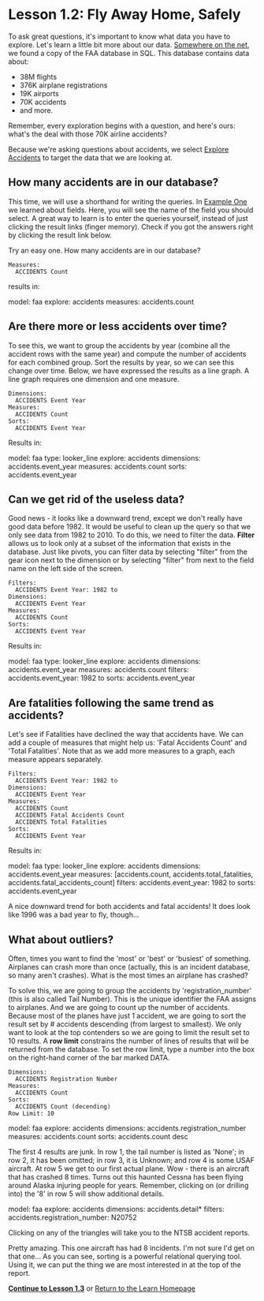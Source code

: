 # Lesson 1.2: Fly Away Home, Safely

To ask great questions, it's important to know what data you have to explore. Let's learn a little bit more about our data. [Somewhere on the net](http://www.ntsb.gov/aviationquery/index.aspx), we found a copy of the FAA database in SQL. This database contains data about:

+ 38M flights
+ 376K airplane registrations
+ 19K airports
+ 70K accidents
+ and more.

Remember, every exploration begins with a question, and here's ours: what's the deal with those 70K airline accidents?

Because we're asking questions about accidents, we select [Explore Accidents](/explore/faa/accidents) to target the data that we are looking at.

## How many accidents are in our database?

This time, we will use a shorthand for writing the queries. In [Example One](000_landing_is_more_important_than_flying.md) we learned about fields. Here, you will see the name of the field you should select. A great way to learn is to enter the queries yourself, instead of just clicking the result  links (finger memory). Check if you got the answers right by clicking the result link below.

Try an easy one. How many accidents are in our database?

    Measures:
      ACCIDENTS Count

results in:

<look height="100" width="200">
  model: faa
  explore: accidents
  measures: accidents.count
</look>


## Are there more or less accidents over time?

To see this, we want to group the accidents by year (combine all the accident rows with the same year) and compute the number of accidents for each combined group.  Sort the results by year, so we can see this change over time. Below, we have expressed the results as a line graph. A line graph requires one dimension and one measure.

    Dimensions: 
      ACCIDENTS Event Year
    Measures: 
      ACCIDENTS Count
    Sorts: 
      ACCIDENTS Event Year 

Results in:


<look height="400" width="100%">
  model: faa
  type: looker_line
  explore: accidents
  dimensions: accidents.event_year
  measures: accidents.count
  sorts: accidents.event_year
</look>


## Can we get rid of the useless data?

Good news - it looks like a downward trend, except we don't really have good data before 1982. It would be useful to clean up the query so that we only see data from 1982 to 2010. To do this, we need to filter the data. **Filter** allows us to look only at a subset of the information that exists in the database. Just like pivots, you can filter data by selecting "filter" from the gear icon next to the dimension or by selecting "filter" from next to the field name on the left side of the screen.

    Filters:
      ACCIDENTS Event Year: 1982 to
    Dimensions: 
      ACCIDENTS Event Year
    Measures: 
      ACCIDENTS Count
    Sorts: 
      ACCIDENTS Event Year 
 
Results in:

<look height="400" width="100%">
  model: faa
  type: looker_line
  explore: accidents
  dimensions: accidents.event_year
  measures: accidents.count
  filters:
    accidents.event_year: 1982 to
  sorts: accidents.event_year
</look>


## Are fatalities following the same trend as accidents?

Let's see if Fatalities have declined the way that accidents have. We can add a couple of measures that might help us: 'Fatal Accidents Count' and 'Total Fatalities'. Note that as we add more measures to a graph, each measure appears separately.

    Filters:
      ACCIDENTS Event Year: 1982 to
    Dimensions: 
      ACCIDENTS Event Year
    Measures: 
      ACCIDENTS Count
      ACCIDENTS Fatal Accidents Count
      ACCIDENTS Total Fatalities
    Sorts: 
      ACCIDENTS Event Year 

Results in:

<look height="400" width="100%">
  model: faa
  type: looker_line
  explore: accidents
  dimensions: accidents.event_year
  measures: [accidents.count, accidents.total_fatalities, accidents.fatal_accidents_count]
  filters:
    accidents.event_year: 1982 to
  sorts: accidents.event_year
</look>


A nice downward trend for both accidents and fatal accidents!  It does look like 1996 was a bad year to fly, though...


## What about outliers?

Often, times you want to find the 'most' or 'best' or 'busiest' of something. Airplanes can crash more than once (actually, this is an incident database, so many aren't crashes). What is the most times an airplane has crashed?

To solve this, we are going to group the accidents by 'registration_number' (this is also called Tail Number). This is the unique identifier the FAA assigns to airplanes. And we are going to count up the number of accidents. Because most of the planes have just 1 accident, we are going to sort the result set by # accidents descending (from largest to smallest).  We only want to look at the top contenders so we are going to limit the result set to 10 results. A **row limit** constrains the number of lines of results that will be returned from the database. To set the row limit, type a number into the box on the right-hand corner of the bar marked DATA. 

    Dimensions:
      ACCIDENTS Registration Number
    Measures:  
      ACCIDENTS Count
    Sorts: 
      ACCIDENTS Count (decending)
    Row Limit: 10

<look height="400" width="100%">
  model: faa
  explore: accidents
  dimensions: accidents.registration_number
  measures: accidents.count
  sorts: accidents.count desc
</look>


The first 4 results are junk. In row 1, the tail number is listed as 'None'; in row 2, it has been omitted; in row 3, it is Unknown; and row 4 is some USAF aircraft. At row 5 we get to our first actual plane. Wow - there is an aircraft that has crashed 8 times. Turns out this haunted Cessna has been flying around Alaska injuring people for years. Remember, clicking on (or drilling into) the '8' in row 5 will show additional details. 

<look height="400" width="100%">
  model: faa
  explore: accidents
  dimensions: accidents.detail*
  filters:
    accidents.registration_number: N20752
</look>


Clicking on any of the triangles will take you to the NTSB accident reports.

Pretty amazing.  This one aircraft has had 8 incidents.  I'm not sure I'd get on that one...
As you can see, sorting is a powerful relational querying tool. Using it, we can put the thing we are most interested in at the top of the report.


[**Continue to Lesson 1.3**](002_seating_bull.md) or [Return to the Learn Homepage](/stories/lookml_design_patterns/000_index.md)